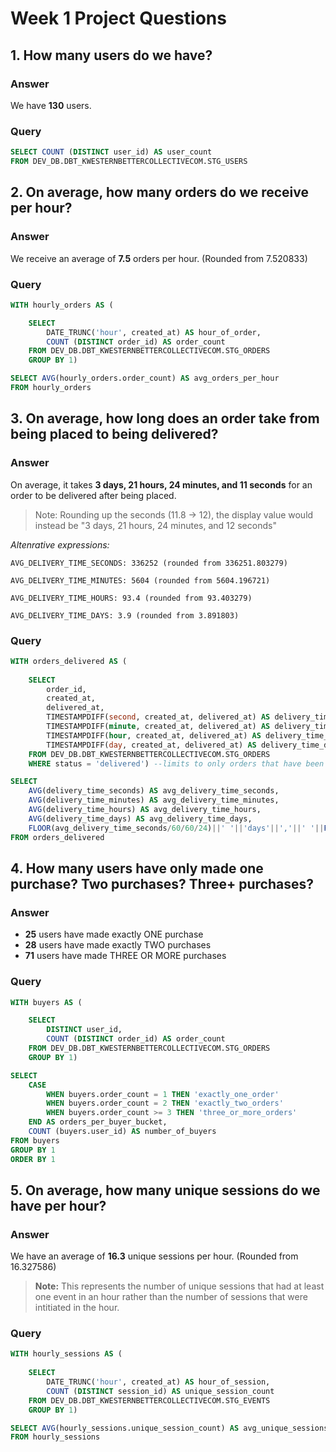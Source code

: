 # Week 1 Project Questions

## 1. How many users do we have?

### Answer
We have **130** users.

### Query
```sql
SELECT COUNT (DISTINCT user_id) AS user_count
FROM DEV_DB.DBT_KWESTERNBETTERCOLLECTIVECOM.STG_USERS
```

## 2. On average, how many orders do we receive per hour?

### Answer
We receive an average of **7.5** orders per hour. (Rounded from 7.520833) 

### Query
```sql
WITH hourly_orders AS (

    SELECT 
        DATE_TRUNC('hour', created_at) AS hour_of_order, 
        COUNT (DISTINCT order_id) AS order_count 
    FROM DEV_DB.DBT_KWESTERNBETTERCOLLECTIVECOM.STG_ORDERS
    GROUP BY 1)

SELECT AVG(hourly_orders.order_count) AS avg_orders_per_hour
FROM hourly_orders
```

## 3. On average, how long does an order take from being placed to being delivered?

### Answer
On average, it takes **3 days, 21 hours, 24 minutes, and 11 seconds** for an order to be delivered after being placed.

> Note: Rounding up the seconds (11.8 -> 12), the display value would instead be "3 days, 21 hours, 24 minutes, and 12 seconds"

*Altenrative expressions:*
```
AVG_DELIVERY_TIME_SECONDS: 336252 (rounded from 336251.803279)

AVG_DELIVERY_TIME_MINUTES: 5604 (rounded from 5604.196721)

AVG_DELIVERY_TIME_HOURS: 93.4 (rounded from 93.403279)

AVG_DELIVERY_TIME_DAYS: 3.9 (rounded from 3.891803)
```

### Query
```sql
WITH orders_delivered AS (
    
    SELECT 
        order_id, 
        created_at, 
        delivered_at, 
        TIMESTAMPDIFF(second, created_at, delivered_at) AS delivery_time_seconds,
        TIMESTAMPDIFF(minute, created_at, delivered_at) AS delivery_time_minutes,
        TIMESTAMPDIFF(hour, created_at, delivered_at) AS delivery_time_hours,
        TIMESTAMPDIFF(day, created_at, delivered_at) AS delivery_time_days,
    FROM DEV_DB.DBT_KWESTERNBETTERCOLLECTIVECOM.STG_ORDERS
    WHERE status = 'delivered') --limits to only orders that have been delivered as shipped/processed orders will not yet have a delivered_at value

SELECT 
    AVG(delivery_time_seconds) AS avg_delivery_time_seconds,
    AVG(delivery_time_minutes) AS avg_delivery_time_minutes,
    AVG(delivery_time_hours) AS avg_delivery_time_hours,
    AVG(delivery_time_days) AS avg_delivery_time_days,
    FLOOR(avg_delivery_time_seconds/60/60/24)||' '||'days'||','||' '||FLOOR(avg_delivery_time_seconds/60/60%24)||' '||'hours'||','||' '||FLOOR(avg_delivery_time_seconds/60%60)||' '||'minutes'||', '||FLOOR(avg_delivery_time_seconds%60)||' '||'seconds' AS avg_delivery_time_display
FROM orders_delivered
```

## 4. How many users have only made one purchase? Two purchases? Three+ purchases?

### Answer
- **25** users have made exactly ONE purchase
- **28** users have made exactly TWO purchases
- **71** users have made THREE OR MORE purchases

### Query
```sql
WITH buyers AS (

    SELECT 
        DISTINCT user_id, 
        COUNT (DISTINCT order_id) AS order_count
    FROM DEV_DB.DBT_KWESTERNBETTERCOLLECTIVECOM.STG_ORDERS
    GROUP BY 1)

SELECT 
    CASE 
        WHEN buyers.order_count = 1 THEN 'exactly_one_order'
        WHEN buyers.order_count = 2 THEN 'exactly_two_orders'
        WHEN buyers.order_count >= 3 THEN 'three_or_more_orders'
    END AS orders_per_buyer_bucket,
    COUNT (buyers.user_id) AS number_of_buyers
FROM buyers
GROUP BY 1
ORDER BY 1
```    

## 5. On average, how many unique sessions do we have per hour?

### Answer
We have an average of **16.3** unique sessions per hour. (Rounded from 16.327586)

> **Note:** This represents the number of unique sessions that had at least one event in an hour rather than the number of sessions that were intitiated in the hour.



### Query

```sql
WITH hourly_sessions AS (
    
    SELECT 
        DATE_TRUNC('hour', created_at) AS hour_of_session, 
        COUNT (DISTINCT session_id) AS unique_session_count 
    FROM DEV_DB.DBT_KWESTERNBETTERCOLLECTIVECOM.STG_EVENTS
    GROUP BY 1)

SELECT AVG(hourly_sessions.unique_session_count) AS avg_unique_sessions_per_hour
FROM hourly_sessions
```